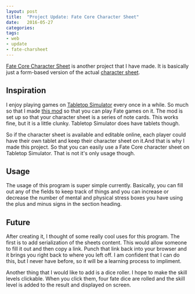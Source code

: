 ```yaml
---
layout: post
title:  "Project Update: Fate Core Character Sheet"
date:   2016-05-27 
categories: 
tags:
- web
- update
- fate-charsheet
---
```

[Fate Core Character Sheet](/rpg/fatecore/) is another project that I have made. It is basically just a
form-based version of the actual 
[character sheet](http://www.evilhat.com/home/wp-content/uploads/2013/04/Fate-Core-Character-Sheet.pdf). <!--more-->

## Inspiration
I enjoy playing games on 
[Tabletop Simulator](http://berserk-games.com/tabletop-simulator/) every once in
a while. So much so that I made 
[this mod](http://steamcommunity.com/sharedfiles/filedetails/?id=599419364) so that you
can play Fate games on it. The mod is set up so that your character sheet is a series of 
note cards. This works fine, but it is a little clunky. Tabletop Simulator does have 
tablets though. 

So if the character sheet is available and editable online, each player
could have their own tablet and keep their character sheet on it.And that is why I made 
this project. So that you can easily use a Fate Core character sheet on Tabletop 
Simulator. That is not it's only usage though.

## Usage
The usage of this program is super simple currently. Basically, you can fill out any of
the fields to keep track of things and you can increase or decrease the number of mental
and physical stress boxes you have using the plus and minus signs in the section heading.

## Future
After creating it, I thought of some really cool uses for this program. The first is to 
add serialization of the sheets content. This would allow someone to fill it out and 
then copy a link. Punch that link back into your browser and it brings you right back
to where you left off. I am confident that I can do this, but I never have before, so 
it will be a learning process to impliment. 

Another thing that I would like to add is a dice roller. I hope to make the skill levels
clickable. When you click them, four fate dice are rolled and the skill level is added
to the result and displayed on screen.
